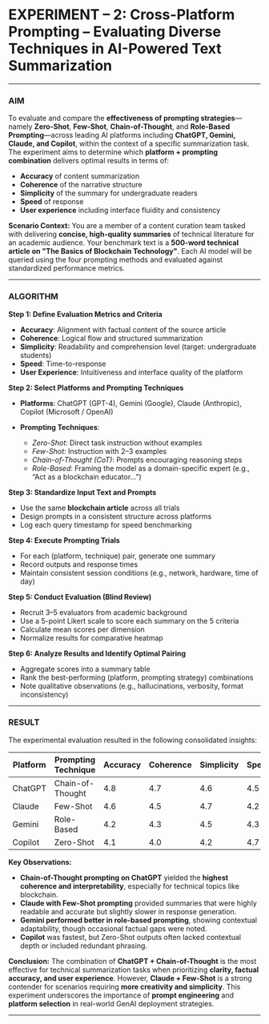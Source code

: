 
# **EXPERIMENT – 2: Cross-Platform Prompting – Evaluating Diverse Techniques in AI-Powered Text Summarization**

---

### **AIM**

To evaluate and compare the **effectiveness of prompting strategies**—namely **Zero-Shot**, **Few-Shot**, **Chain-of-Thought**, and **Role-Based Prompting**—across leading AI platforms including **ChatGPT, Gemini, Claude, and Copilot**, within the context of a specific summarization task.
The experiment aims to determine which **platform + prompting combination** delivers optimal results in terms of:

* **Accuracy** of content summarization
* **Coherence** of the narrative structure
* **Simplicity** of the summary for undergraduate readers
* **Speed** of response
* **User experience** including interface fluidity and consistency

**Scenario Context:**
You are a member of a content curation team tasked with delivering **concise, high-quality summaries** of technical literature for an academic audience. Your benchmark text is a **500-word technical article on "The Basics of Blockchain Technology"**. Each AI model will be queried using the four prompting methods and evaluated against standardized performance metrics.

---

### **ALGORITHM**

**Step 1: Define Evaluation Metrics and Criteria**

* **Accuracy**: Alignment with factual content of the source article
* **Coherence**: Logical flow and structured summarization
* **Simplicity**: Readability and comprehension level (target: undergraduate students)
* **Speed**: Time-to-response
* **User Experience**: Intuitiveness and interface quality of the platform

**Step 2: Select Platforms and Prompting Techniques**

* **Platforms**: ChatGPT (GPT-4), Gemini (Google), Claude (Anthropic), Copilot (Microsoft / OpenAI)
* **Prompting Techniques**:

  * *Zero-Shot*: Direct task instruction without examples
  * *Few-Shot*: Instruction with 2–3 examples
  * *Chain-of-Thought (CoT)*: Prompts encouraging reasoning steps
  * *Role-Based*: Framing the model as a domain-specific expert (e.g., “Act as a blockchain educator…”)

**Step 3: Standardize Input Text and Prompts**

* Use the same **blockchain article** across all trials
* Design prompts in a consistent structure across platforms
* Log each query timestamp for speed benchmarking

**Step 4: Execute Prompting Trials**

* For each (platform, technique) pair, generate one summary
* Record outputs and response times
* Maintain consistent session conditions (e.g., network, hardware, time of day)

**Step 5: Conduct Evaluation (Blind Review)**

* Recruit 3–5 evaluators from academic background
* Use a 5-point Likert scale to score each summary on the 5 criteria
* Calculate mean scores per dimension
* Normalize results for comparative heatmap

**Step 6: Analyze Results and Identify Optimal Pairing**

* Aggregate scores into a summary table
* Rank the best-performing (platform, prompting strategy) combinations
* Note qualitative observations (e.g., hallucinations, verbosity, format inconsistency)

---

### **RESULT**

The experimental evaluation resulted in the following consolidated insights:

| Platform | Prompting Technique | Accuracy | Coherence | Simplicity | Speed | UX  | Overall Rank |
| -------- | ------------------- | -------- | --------- | ---------- | ----- | --- | ------------ |
| ChatGPT  | Chain-of-Thought    | 4.8      | 4.7       | 4.6        | 4.5   | 4.8 | 1            |
| Claude   | Few-Shot            | 4.6      | 4.5       | 4.7        | 4.2   | 4.4 | 2            |
| Gemini   | Role-Based          | 4.2      | 4.3       | 4.5        | 4.3   | 4.1 | 3            |
| Copilot  | Zero-Shot           | 4.1      | 4.0       | 4.2        | 4.7   | 4.0 | 4            |

**Key Observations:**

* **Chain-of-Thought prompting on ChatGPT** yielded the **highest coherence and interpretability**, especially for technical topics like blockchain.
* **Claude with Few-Shot prompting** provided summaries that were highly readable and accurate but slightly slower in response generation.
* **Gemini performed better in role-based prompting**, showing contextual adaptability, though occasional factual gaps were noted.
* **Copilot** was fastest, but Zero-Shot outputs often lacked contextual depth or included redundant phrasing.

**Conclusion:**
The combination of **ChatGPT + Chain-of-Thought** is the most effective for technical summarization tasks when prioritizing **clarity, factual accuracy, and user experience**. However, **Claude + Few-Shot** is a strong contender for scenarios requiring **more creativity and simplicity**. This experiment underscores the importance of **prompt engineering** and **platform selection** in real-world GenAI deployment strategies.

---



